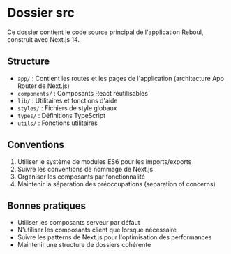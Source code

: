 # Dossier src

Ce dossier contient le code source principal de l'application Reboul, construit avec Next.js 14.

## Structure

- `app/` : Contient les routes et les pages de l'application (architecture App Router de Next.js)
- `components/` : Composants React réutilisables
- `lib/` : Utilitaires et fonctions d'aide
- `styles/` : Fichiers de style globaux
- `types/` : Définitions TypeScript
- `utils/` : Fonctions utilitaires

## Conventions

1. Utiliser le système de modules ES6 pour les imports/exports
2. Suivre les conventions de nommage de Next.js
3. Organiser les composants par fonctionnalité
4. Maintenir la séparation des préoccupations (separation of concerns)

## Bonnes pratiques

- Utiliser les composants serveur par défaut
- N'utiliser les composants client que lorsque nécessaire
- Suivre les patterns de Next.js pour l'optimisation des performances
- Maintenir une structure de dossiers cohérente 